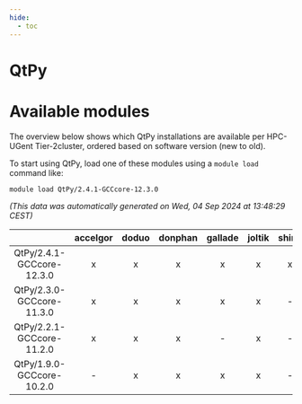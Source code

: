 ```yaml
---
hide:
  - toc
---
```


QtPy
====

# Available modules


The overview below shows which QtPy installations are available per HPC-UGent Tier-2cluster, ordered based on software version (new to old).

To start using QtPy, load one of these modules using a `module load` command like:

```shell
module load QtPy/2.4.1-GCCcore-12.3.0
```

*(This data was automatically generated on Wed, 04 Sep 2024 at 13:48:29 CEST)*  

| |accelgor|doduo|donphan|gallade|joltik|shinx|skitty|
| :---: | :---: | :---: | :---: | :---: | :---: | :---: | :---: |
|QtPy/2.4.1-GCCcore-12.3.0|x|x|x|x|x|x|x|
|QtPy/2.3.0-GCCcore-11.3.0|x|x|x|x|x|-|x|
|QtPy/2.2.1-GCCcore-11.2.0|x|x|x|-|x|-|x|
|QtPy/1.9.0-GCCcore-10.2.0|-|x|x|x|x|-|x|
